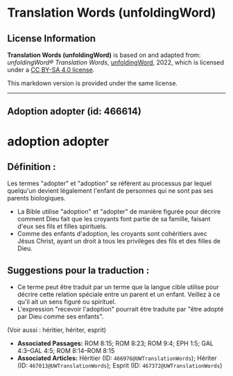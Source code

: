 # Translation Words (unfoldingWord)

## License Information

**Translation Words (unfoldingWord)** is based on and adapted from: _unfoldingWord® Translation Words_, [unfoldingWord](https://unfoldingword.org/utw), 2022, which is licensed under a [CC BY-SA 4.0 license](https://creativecommons.org/licenses/by-sa/4.0/legalcode.en).

This markdown version is provided under the same license.



--------------------------------

## Adoption adopter (id: 466614)

adoption adopter
================

Définition :
------------

Les termes "adopter" et "adoption" se réfèrent au processus par lequel quelqu'un devient légalement l'enfant de personnes qui ne sont pas ses parents biologiques.

* La Bible utilise "adoption" et "adopter" de manière figurée pour décrire comment Dieu fait que les croyants font partie de sa famille, faisant d'eux ses fils et filles spirituels.
* Comme des enfants d'adoption, les croyants sont cohéritiers avec Jésus Christ, ayant un droit à tous les privilèges des fils et des filles de Dieu.

Suggestions pour la traduction :
--------------------------------

* Ce terme peut être traduit par un terme que la langue cible utilise pour décrire cette relation spéciale entre un parent et un enfant. Veillez à ce qu'il ait un sens figuré ou spirituel.
* L'expression "recevoir l'adoption" pourrait être traduite par "être adopté par Dieu comme ses enfants".

(Voir aussi : héritier, hériter, esprit)

* **Associated Passages:** ROM 8:15; ROM 8:23; ROM 9:4; EPH 1:5; GAL 4:3–GAL 4:5; ROM 8:14–ROM 8:15
* **Associated Articles:** Héritier (ID: `466976@UWTranslationWords`); Hériter (ID: `467013@UWTranslationWords`); Esprit (ID: `467372@UWTranslationWords`)

